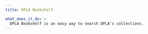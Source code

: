 ```yaml
---
title: DPLA Bookshelf

what_does_it_do: >
  DPLA Bookshelf is an easy way to search DPLA’s collections.
---
```

